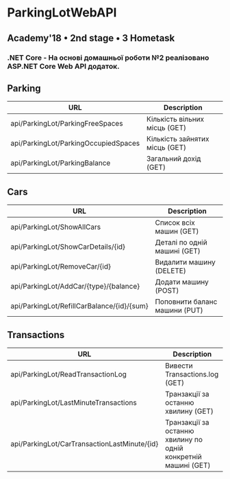 # ParkingLotWebAPI

## Academy'18 • 2nd stage • 3 Hometask
### .NET Core - На основі домашньої роботи №2 реалізовано ASP.NET Core Web API додаток.

## Parking
| URL | Description |
| --- | --- |
| api/ParkingLot/ParkingFreeSpaces | Кількість вільних місць (GET) |
| api/ParkingLot/ParkingOccupiedSpaces | Кількість зайнятих місць (GET) |
| api/ParkingLot/ParkingBalance | Загальний дохід (GET) |

## Cars
| URL | Description |
| --- | --- |
| api/ParkingLot/ShowAllCars | Список всіх машин (GET) |
| api/ParkingLot/ShowCarDetails/{id} | Деталі по одній машині (GET) |
| api/ParkingLot/RemoveCar/{id} | Видалити машину (DELETE) |
| api/ParkingLot/AddCar/{type}/{balance} | Додати машину (POST) |
| api/ParkingLot/RefillCarBalance/{id}/{sum} | Поповнити баланс машини (PUT) |

## Transactions
| URL | Description |
| --- | --- |
| api/ParkingLot/ReadTransactionLog| Вивести Transactions.log (GET) |
| api/ParkingLot/LastMinuteTransactions | Транзакції за останню хвилину (GET) |
| api/ParkingLot/CarTransactionLastMinute/{id} | Транзакції за останню хвилину по одній конкретній машині (GET) |


